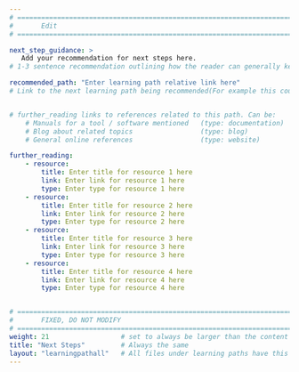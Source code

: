 ```yaml
---
# ================================================================================
#       Edit
# ================================================================================

next_step_guidance: >
   Add your recommendation for next steps here. 
# 1-3 sentence recommendation outlining how the reader can generally keep learning about these topics, and a specific explanation of why the next step is being recommended.

recommended_path: "Enter learning path relative link here"
# Link to the next learning path being recommended(For example this could be /learning-paths/server-and-cloud/mongodb).


# further_reading links to references related to this path. Can be:
    # Manuals for a tool / software mentioned   (type: documentation)
    # Blog about related topics                 (type: blog)
    # General online references                 (type: website) 

further_reading:
    - resource:
        title: Enter title for resource 1 here
        link: Enter link for resource 1 here
        type: Enter type for resource 1 here
    - resource:
        title: Enter title for resource 2 here
        link: Enter link for resource 2 here
        type: Enter type for resource 2 here
    - resource:
        title: Enter title for resource 3 here
        link: Enter link for resource 3 here
        type: Enter type for resource 3 here
    - resource:
        title: Enter title for resource 4 here
        link: Enter link for resource 4 here
        type: Enter type for resource 4 here


# ================================================================================
#       FIXED, DO NOT MODIFY
# ================================================================================
weight: 21                  # set to always be larger than the content in this path, and one more than 'review'
title: "Next Steps"         # Always the same
layout: "learningpathall"   # All files under learning paths have this same wrapper
---
```

